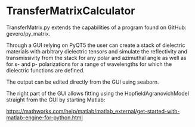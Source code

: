# TransferMatrixCalculator

TransferMatrix.py extends the capabilities of a program found on GitHub: gevero/py_matrix.

Through a GUI relying on PyQT5 the user can create a stack of dielectric materials with arbitrary dielectric tensors and simulate the reflectivity and transmissivity from the stack for any polar and azimuthal angle as well as for s- and p- polarizations for a range of wavelengths for which the dielectric functions are defined.

The output can be edited directly from the GUI using seaborn.

The right part of the GUI allows fitting using the HopfieldAgranovichModel straight from the GUI by starting Matlab:

https://mathworks.com/help/matlab/matlab_external/get-started-with-matlab-engine-for-python.html

